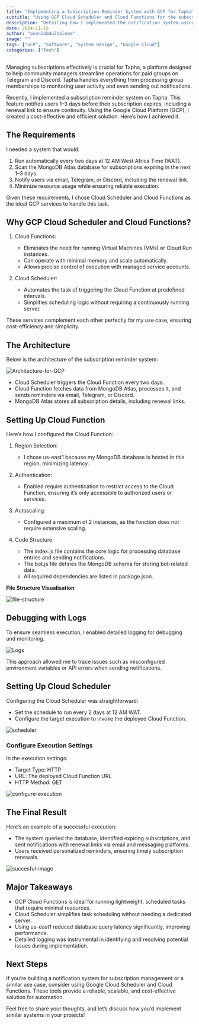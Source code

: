 ```yaml
---
title: "Implementing a Subscription Reminder System with GCP for Tapha"
subtitle: "Using GCP Cloud Scheduler and Cloud Functions for the subscription reminder notifications."
description: "Detailing how I implemented the notification system using GCP resources"
date: 2024-11-15
author: "oseniabdulhaleem"
image: ""
tags: ["GCP", "Software", "System Design", "Google Cloud"]
categories: ["Tech"]
---
```


Managing subscriptions effectively is crucial for Tapha, a platform designed to help community managers streamline operations for paid groups on Telegram and Discord. Tapha handles everything from processing group memberships to monitoring user activity and even sending out notifications.

Recently, I implemented a subscription reminder system on Tapha. This feature notifies users 1–3 days before their subscription expires, including a renewal link to ensure continuity.
Using the Google Cloud Platform (GCP), I created a cost-effective and efficient solution. Here’s how I achieved it.

## The Requirements

I needed a system that would:

1. Run automatically every two days at 12 AM West Africa Time (WAT).
1. Scan the MongoDB Atlas database for subscriptions expiring in the next 1–3 days.
1. Notify users via email, Telegram, or Discord, including the renewal link.
1. Minimize resource usage while ensuring reliable execution.

Given these requirements, I chose Cloud Scheduler and Cloud Functions as the ideal GCP services to handle this task.

## Why GCP Cloud Scheduler and Cloud Functions?

1. Cloud Functions:

   - Eliminates the need for running Virtual Machines (VMs) or Cloud Run instances.
   - Can operate with minimal memory and scale automatically.
   - Allows precise control of execution with managed service accounts.

1. Cloud Scheduler:

   - Automates the task of triggering the Cloud Function at predefined intervals.
   - Simplifies scheduling logic without requiring a continuously running server.

These services complement each other perfectly for my use case, ensuring cost-efficiency and simplicity.

## The Architecture

Below is the architecture of the subscription reminder system:

![Architecture-for-GCP](image-1.png)

- Cloud Scheduler triggers the Cloud Function every two days.
- Cloud Function fetches data from MongoDB Atlas, processes it, and sends reminders via email, Telegram, or Discord.
- MongoDB Atlas stores all subscription details, including renewal links.

## Setting Up Cloud Function

Here’s how I configured the Cloud Function:

1. Region Selection:

   - I chose us-east1 because my MongoDB database is hosted in this region, minimizing latency.

1. Authentication:

   - Enabled require authentication to restrict access to the Cloud Function, ensuring it’s only accessible to authorized users or services.

1. Autoscaling:

   - Configured a maximum of 2 instances, as the function does not require extensive scaling.

1. Code Structure

   - The index.js file contains the core logic for processing database entries and sending notifications.
   - The bot.js file defines the MongoDB schema for storing bot-related data.
   - All required dependencies are listed in package.json.

**File Structure Visualisation**

![file-structure](image-2.png)

## Debugging with Logs

To ensure seamless execution, I enabled detailed logging for debugging and monitoring.

![Logs](logs.png)

This approach allowed me to trace issues such as misconfigured environment variables or API errors when sending notifications.

## Setting Up Cloud Scheduler

Configuring the Cloud Scheduler was straightforward:

- Set the schedule to run every 2 days at 12 AM WAT.
- Configure the target execution to invoke the deployed Cloud Function.

![scheduler](scheduler.png)

### Configure Execution Settings

In the execution settings:

- Target Type: HTTP
- URL: The deployed Cloud Function URL
- HTTP Method: GET

![configure-execution](configure-execution.png)

## The Final Result

Here’s an example of a successful execution:

- The system queried the database, identified expiring subscriptions, and sent notifications with renewal links via email and messaging platforms.
- Users received personalized reminders, ensuring timely subscription renewals.

![succesful-image](image.png)

## Major Takeaways

- GCP Cloud Functions is ideal for running lightweight, scheduled tasks that require minimal resources.
- Cloud Scheduler simplifies task scheduling without needing a dedicated server.
- Using us-east1 reduced database query latency significantly, improving performance.
- Detailed logging was instrumental in identifying and resolving potential issues during implementation.

## Next Steps

If you’re building a notification system for subscription management or a similar use case, consider using Google Cloud Scheduler and Cloud Functions. These tools provide a reliable, scalable, and cost-effective solution for automation.

Feel free to share your thoughts, and let’s discuss how you’d implement similar systems in your projects!
